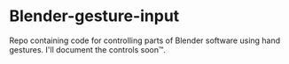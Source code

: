 # Blender-gesture-input

Repo containing code for controlling parts of Blender software using hand gestures. I'll document the controls soon:tm:.
